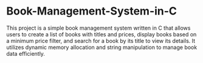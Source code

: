 # Book-Management-System-in-C
This project is a simple book management system written in C that allows users to create a list of books with titles and prices, display books based on a minimum price filter, and search for a book by its title to view its details. It utilizes dynamic memory allocation and string manipulation to manage book data efficiently.
